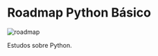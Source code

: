 # Roadmap Python Básico

![roadmap](https://github.com/user-attachments/assets/1b3b9633-3a96-4ad6-a0a7-ff3c6e60df7c)

Estudos sobre Python.
